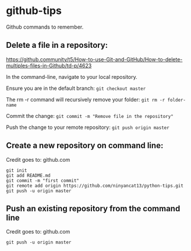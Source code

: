 # github-tips
Github commands to remember.

## Delete a file in a repository:
https://github.community/t5/How-to-use-Git-and-GitHub/How-to-delete-multiples-files-in-Github/td-p/4623

In the command-line, navigate to your local repository.

Ensure you are in the default branch:
```git checkout master```

The rm -r command will recursively remove your folder:
```git rm -r folder-name```

Commit the change:
```git commit -m "Remove file in the repository"```

Push the change to your remote repository:
```git push origin master```

## Create a new repository on command line:
Credit goes to: github.com
  
```echo "# python-tips" >> README.md
git init
git add README.md
git commit -m "first commit"
git remote add origin https://github.com/ninyancat13/python-tips.git
git push -u origin master
```

## Push an existing repository from the command line
Credit goes to: github.com
  
```git remote add origin https://github.com/ninyancat13/python-tips.git
git push -u origin master
```
